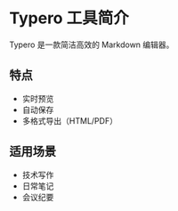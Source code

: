 
# Typero 工具简介

Typero 是一款简洁高效的 Markdown 编辑器。

## 特点

- 实时预览
- 自动保存
- 多格式导出（HTML/PDF）

## 适用场景

- 技术写作
- 日常笔记
- 会议纪要